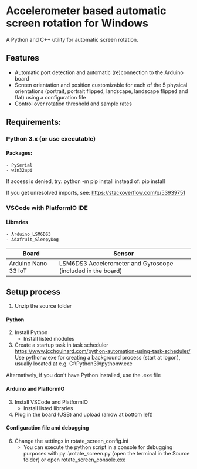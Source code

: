 # Accelerometer based automatic screen rotation for Windows
A Python and C++ utility for automatic screen rotation.

## Features
- Automatic port detection and automatic (re)connection to the Arduino board
- Screen orientation and position customizable for each of the 5 physical orientations (portrait, portrait flipped, landscape, landscape flipped and flat) using a configuration file
- Control over rotation threshold and sample rates

## Requirements:

### Python 3.x (or use executable)
#### Packages:
    - PySerial
    - win32api

If access is denied, try:
python -m pip install <package> 
instead of:
pip install <package>

If you get unresolved imports, see: https://stackoverflow.com/q/53939751

### VSCode with PlatformIO IDE
#### Libraries
    - Arduino_LSM6DS3
    - Adafruit_SleepyDog
    
| Board             | Sensor               |
|-------------------|----------------------|
|Arduino Nano 33 IoT| LSM6DS3 Accelerometer and Gyroscope (included in the board)  | 

## Setup process
1. Unzip the source folder

#### Python
2. Install Python
    - Install listed modules
3. Create a startup task in task scheduler
https://www.jcchouinard.com/python-automation-using-task-scheduler/
Use pythonw.exe for creating a background process (start at logon), usually located at e.g.
C:\Python39\pythonw.exe

Alternatively, if you don't have Python installed, use the .exe file

#### Arduino and PlatformIO
3. Install VSCode and PlatformIO
    - Install listed libraries
4. Plug in the board (USB) and upload (arrow at bottom left)

#### Configuration file and debugging
6. Change the settings in rotate_screen_config.ini
    - You can execute the python script in a console for debugging purposes 
    with py .\rotate_screen.py (open the terminal in the Source folder) or open rotate_screen_console.exe
